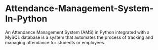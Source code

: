# Attendance-Management-System-In-Python
An Attendance Management System (AMS) in Python integrated with a MySQL database is a system that automates the process of tracking and managing attendance for students or employees.

